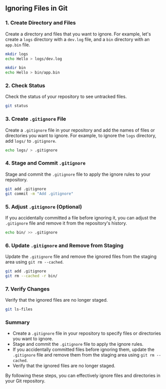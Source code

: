 ## Ignoring Files in Git

### 1. Create Directory and Files
Create a directory and files that you want to ignore. For example, let's create a `logs` directory with a `dev.log` file, and a `bin` directory with an `app.bin` file.

```bash
mkdir logs
echo Hello > logs/dev.log

mkdir bin
echo Hello > bin/app.bin
```

### 2. Check Status
Check the status of your repository to see untracked files.

```bash
git status
```

### 3. Create `.gitignore` File
Create a `.gitignore` file in your repository and add the names of files or directories you want to ignore. For example, to ignore the `logs` directory, add `logs/` to `.gitignore`.

```bash
echo logs/ > .gitignore
```

### 4. Stage and Commit `.gitignore`
Stage and commit the `.gitignore` file to apply the ignore rules to your repository.

```bash
git add .gitignore
git commit -m "Add .gitignore"
```

### 5. Adjust `.gitignore` (Optional)
If you accidentally committed a file before ignoring it, you can adjust the `.gitignore` file and remove it from the repository's history.

```bash
echo bin/ >> .gitignore
```

### 6. Update `.gitignore` and Remove from Staging
Update the `.gitignore` file and remove the ignored files from the staging area using `git rm --cached`.

```bash
git add .gitignore
git rm --cached -r bin/
```

### 7. Verify Changes
Verify that the ignored files are no longer staged.

```bash
git ls-files
```

### Summary
- Create a `.gitignore` file in your repository to specify files or directories you want to ignore.
- Stage and commit the `.gitignore` file to apply the ignore rules.
- If you accidentally committed files before ignoring them, update the `.gitignore` file and remove them from the staging area using `git rm --cached`.
- Verify that the ignored files are no longer staged.

By following these steps, you can effectively ignore files and directories in your Git repository.